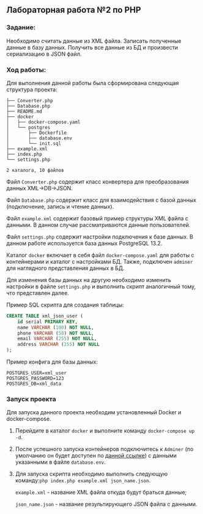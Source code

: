 ## Лабораторная работа №2 по PHP

### Задание:

Необходимо считать данные из XML файла. Записать полученные данные в базу данных. Получить все данные из БД и произвести сериализацию в JSON файл.

### Ход работы:

Для выполнения данной работы была сформирована следующая структура проекта:
```
├── Converter.php
├── Database.php
├── README.md
├── docker
│   ├── docker-compose.yaml
│   └── postgres
│       ├── Dockerfile
│       ├── database.env
│       └── init.sql
├── example.xml
├── index.php
└── settings.php

2 каталога, 10 файлов
```

Файл `Converter.php` содержит класс конвертера для преобразования данных XML->DB->JSON.

Файл `Database.php` содержит класс для взаимодействия с базой данных (подключение, запись и чтение данных).

Файл `example.xml` содержит базовый пример структуры XML файла с данными. В данном случае рассматриваются данные пользователей.

Файл `settings.php` содержит настройки подключения к базе данных. В данном работе используется база данных PostgreSQL 13.2.

Каталог `docker` включает в себя файл `docker-compose.yaml` для работы с контейнерами и каталог с настройками БД. Также, подключен `adminer` для наглядного представления данных в БД.

Для изменения базы данных на другую необходимо изменить настройки в файле `settings.php` и выполнить скрипт аналогичный тому, что представлен далее.

Пример SQL скрипта для создания таблицы:
```sql
CREATE TABLE xml_json_user (
    id serial PRIMARY KEY,
    name VARCHAR (100) NOT NULL,
    phone VARCHAR (50) NOT NULL,
    email VARCHAR (255) NOT NULL,
    address VARCHAR (255) NOT NULL
);
```

Пример конфига для базы данных:
```dotenv
POSTGRES_USER=xml_user
POSTGRES_PASSWORD=123
POSTGRES_DB=xml_data
```

### Запуск проекта

Для запуска данного проекта необходим установленный Docker и docker-compose. 

1. Перейдите в каталог `docker` и выполните команду `docker-compose up -d`.
2. После успешного запуска контейнеров подключитесь к `Adminer` (по умолчанию он будет доступен по [данной ссылке](http://localhost:8080/)) с данными указанными в файле `database.env`.
3. Для запуска скрипта необходимо выполнить следующую команду:`php index.php example.xml json_name.json`. 
   
    `example.xml` - название XML файла откуда будут браться данные;
   
    `json_name.json` - название результирующего JSON файла с данными. 